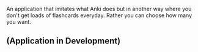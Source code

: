 An application that imitates what Anki does but in another way where you don't get loads of flashcards everyday. Rather you can choose how many you want. 

## (Application in Development)
